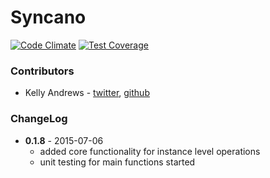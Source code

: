 # Syncano

[![Code Climate](https://codeclimate.com/github/Syncano/syncano-js-lib/badges/gpa.svg)](https://codeclimate.com/github/Syncano/syncano-js-lib)  [![Test Coverage](https://codeclimate.com/github/Syncano/syncano-js-lib/badges/coverage.svg)](https://codeclimate.com/github/Syncano/syncano-js-lib/coverage)


### Contributors

* Kelly Andrews - [twitter](https://twitter.com/kellyjandrews), [github](https://github.com/kellyjandrews)


### ChangeLog

* **0.1.8** - 2015-07-06
    * added core functionality for instance level operations
    * unit testing for main functions started
